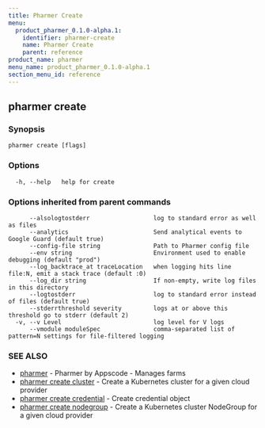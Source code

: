 ```yaml
---
title: Pharmer Create
menu:
  product_pharmer_0.1.0-alpha.1:
    identifier: pharmer-create
    name: Pharmer Create
    parent: reference
product_name: pharmer
menu_name: product_pharmer_0.1.0-alpha.1
section_menu_id: reference
---
```

## pharmer create



### Synopsis




```
pharmer create [flags]
```

### Options

```
  -h, --help   help for create
```

### Options inherited from parent commands

```
      --alsologtostderr                  log to standard error as well as files
      --analytics                        Send analytical events to Google Guard (default true)
      --config-file string               Path to Pharmer config file
      --env string                       Environment used to enable debugging (default "prod")
      --log_backtrace_at traceLocation   when logging hits line file:N, emit a stack trace (default :0)
      --log_dir string                   If non-empty, write log files in this directory
      --logtostderr                      log to standard error instead of files (default true)
      --stderrthreshold severity         logs at or above this threshold go to stderr (default 2)
  -v, --v Level                          log level for V logs
      --vmodule moduleSpec               comma-separated list of pattern=N settings for file-filtered logging
```

### SEE ALSO
* [pharmer](/docs/reference/pharmer.md)	 - Pharmer by Appscode - Manages farms
* [pharmer create cluster](/docs/reference/pharmer_create_cluster.md)	 - Create a Kubernetes cluster for a given cloud provider
* [pharmer create credential](/docs/reference/pharmer_create_credential.md)	 - Create  credential object
* [pharmer create nodegroup](/docs/reference/pharmer_create_nodegroup.md)	 - Create a Kubernetes cluster NodeGroup for a given cloud provider

